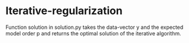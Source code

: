 # Iterative-regularization

Function solution in solution.py takes the data-vector y and the expected model order p and returns the optimal solution of the iterative algorithm.
